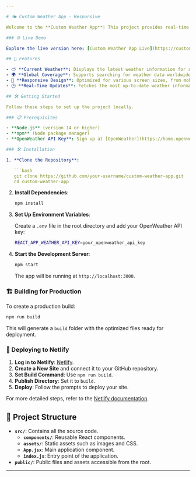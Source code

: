 ```yaml
---

# 🌤️ Custom Weather App - Responsive

Welcome to the **Custom Weather App**! This project provides real-time weather updates with a clean, responsive design, ensuring a seamless experience across all devices.

### 🌐 Live Demo

Explore the live version here: [Custom Weather App Live](https://customweatherappresponsive.netlify.app/).

## 🚀 Features

- ⛅ **Current Weather**: Displays the latest weather information for any city.
- 🌍 **Global Coverage**: Supports searching for weather data worldwide.
- 📱 **Responsive Design**: Optimized for various screen sizes, from mobile to desktop.
- 🕒 **Real-Time Updates**: Fetches the most up-to-date weather information.

## 🛠️ Getting Started

Follow these steps to set up the project locally.

### 📋 Prerequisites

- **Node.js** (version 14 or higher)
- **npm** (Node package manager)
- **OpenWeather API Key**: Sign up at [OpenWeather](https://home.openweathermap.org/users/sign_up) to get your API key.

### 🛠️ Installation

1. **Clone the Repository**:

   ```bash
   git clone https://github.com/your-username/custom-weather-app.git
   cd custom-weather-app
   ```

2. **Install Dependencies**:

   ```bash
   npm install
   ```

3. **Set Up Environment Variables**:
   
   Create a `.env` file in the root directory and add your OpenWeather API key:

   ```bash
   REACT_APP_WEATHER_API_KEY=your_openweather_api_key
   ```

4. **Start the Development Server**:

   ```bash
   npm start
   ```

   The app will be running at `http://localhost:3000`.

### 🏗️ Building for Production

To create a production build:

```bash
npm run build
```

This will generate a `build` folder with the optimized files ready for deployment.

### 🚀 Deploying to Netlify

1. **Log in to Netlify**: [Netlify](https://www.netlify.com/).
2. **Create a New Site** and connect it to your GitHub repository.
3. **Set Build Command**: Use `npm run build`.
4. **Publish Directory**: Set it to `build`.
5. **Deploy**: Follow the prompts to deploy your site.

For more detailed steps, refer to the [Netlify documentation](https://docs.netlify.com/).

## 📁 Project Structure

- **`src/`**: Contains all the source code.
  - **`components/`**: Reusable React components.
  - **`assets/`**: Static assets such as images and CSS.
  - **`App.jsx`**: Main application component.
  - **`index.js`**: Entry point of the application.
- **`public/`**: Public files and assets accessible from the root.

---
```

